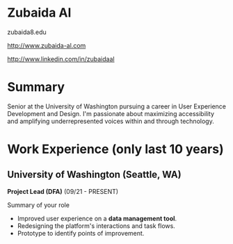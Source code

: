 # Zubaida Al

zubaida8.edu

http://www.zubaida-al.com

http://www.linkedin.com/in/zubaidaal

# Summary

Senior at the University of Washington pursuing a career in User Experience Development and Design. I'm passionate about maximizing accessibility and amplifying underrepresented voices within and through technology.

# Work Experience (only last 10 years)

## University of Washington (Seattle, WA)


**Project Lead (DFA)** (09/21 - PRESENT)

Summary of your role

- Improved user experience on a **data management tool**.
- Redesigning the platform's interactions and task flows.
- Prototype to identify points of improvement.




